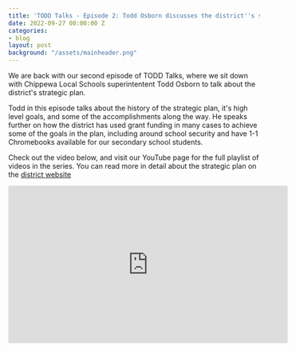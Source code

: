 ```yaml
---
title: 'TODD Talks - Episode 2: Todd Osborn discusses the district''s strategic plan'
date: 2022-09-27 00:00:00 Z
categories:
- blog
layout: post
background: "/assets/mainheader.png"
---
```


We are back with our second episode of TODD Talks, where we sit down with Chippewa Local Schools superintentent Todd Osborn to talk about the district's strategic plan. 

Todd in this episode talks about the history of the strategic plan, it's high level goals, and some of the accomplishments along the way. He speaks further on how the district has used grant funding in many cases to achieve some of the goals in the plan, including around school security and have 1-1 Chromebooks available for our secondary school students.

Check out the video below, and visit our YouTube page for the full playlist of videos in the series. You can read more in detail about the strategic plan on the [district website](http://www.chippewa.k12.oh.us/district/strategic-plan)

<iframe width="560" height="315" src="https://www.youtube.com/embed/uubWuOvNm0c" title="YouTube video player" frameborder="0" allow="accelerometer; autoplay; clipboard-write; encrypted-media; gyroscope; picture-in-picture" allowfullscreen></iframe>
